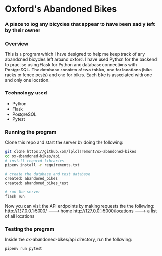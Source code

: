 # Oxford's Abandoned Bikes
### A place to log any bicycles that appear to have been sadly left by their owner

### Overview
This is a program which I have designed to help me keep track of any abandoned bicycles left around oxford. I have used Python for the backend to practise using Flask for Python and database connections with PostgreSQL.
The database consists of two tables, one for locations (bike racks or fence posts) and one for bikes. Each bike is associated with one and only one location.

### Technology used
- Python
- Flask
- PostgreSQL
- Pytest

### Running the program
Clone this repo and start the server by doing the following:
```bash
git clone https://github.com/lplclaremont/ox-abandoned-bikes
cd ox-abandoned-bikes/api
# install requred libraries
pipenv install -r requirements.txt

# create the database and test database
createdb abandoned_bikes
createdb abandoned_bikes_test

# run the server
flask run
```

Now you can visit the API endpoints by making requests the the following:
http://127.0.0.1:5000/ ---> home
http://127.0.0.1:5000/locations ---> a list of all locations


### Testing the program
Inside the ox-abandoned-bikes/api directory, run the following:

```bash
pipenv run pytest
```